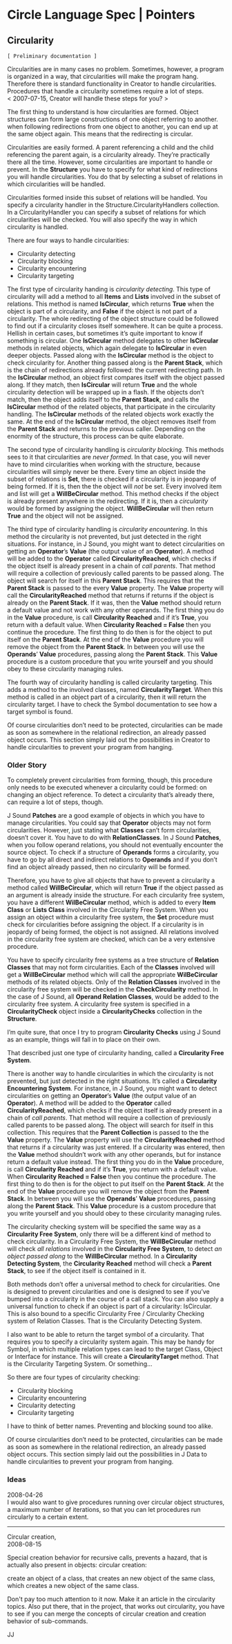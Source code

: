 ﻿Circle Language Spec | Pointers
===============================

Circularity
-----------

`[ Preliminary documentation ]`

Circularities are in many cases no problem. Sometimes, however, a program is organized in a way, that circularities will make the program hang. Therefore there is standard functionality in Creator to handle circularities. Procedures that handle a circularity sometimes require a lot of steps.  
< 2007-07-15, Creator will handle these steps for you? >

The first thing to understand is how circularities are formed. Object structures can form large constructions of one object referring to another. when following redirections from one object to another, you can end up at the same object again. This means that the redirecting is circular.

Circularities are easily formed. A parent referencing a child and the child referencing the parent again, is a circularity already. They’re practically there all the time. However, some circularities are important to handle or prevent. In the __Structure__ you have to specify for what kind of redirections you will handle circularities. You do that by selecting a subset of relations in which circularities will be handled.

Circularities formed inside this subset of relations will be handled. You specify a circularity handler in the Structure.CircularityHandlers collection. In a CircularityHandler you can specify a subset of relations for which circularities will be checked. You will also specify the way in which circularity is handled.

There are four ways to handle circularities:

- Circularity detecting
- Circularity blocking
- Circularity encountering
- Circularity targeting

The first type of circularity handing is *circularity detecting*. This type of circularity will add a method to all __Items__ and __Lists__ involved in the subset of relations. This method is named __IsCircular__, which returns __True__ when the object is part of a circularity, and __False__ if the object is not part of a circularity. The whole redirecting of the object structure could be followed to find out if a circularity closes itself somewhere. It can be quite a process. Hellish in certain cases, but sometimes it’s quite important to know if something is circular. One __IsCircular__ method delegates to other __IsCircular__ methods in related objects, which again delegate to __IsCircular__ in even deeper objects. Passed along with the __IsCircular__ method is the object to check circularity for. Another thing passed along is the __Parent Stack__, which is the chain of redirections already followed: the current redirecting path. In the __IsCircular__ method, an object first compares itself with the object passed along. If they match, then __IsCircular__ will return __True__ and the whole circularity detection will be wrapped up in a flash. If the objects don’t match, then the object adds itself to the __Parent Stack__, and calls the __IsCircular__ method of the related objects, that participate in the circularity handling. The __IsCircular__ methods of the related objects work exactly the same. At the end of the __IsCircular__ method, the object removes itself from the __Parent Stack__ and returns to the previous caller. Depending on the enormity of the structure, this process can be quite elaborate.

The second type of circularity handling is *circularity blocking*. This methods sees to it that circularities are *never formed*. In that case, you will never have to mind circularities when working with the structure, because circularities will simply never be there. Every time an object inside the subset of relations is __Set__, there is checked if a circularity is in jeopardy of being formed. If it is, then the the object will *not* be set. Every involved item and list will get a __WillBeCircular__ method. This method checks if the object is already present anywhere in the redirecting. If it is, then a *circularity* would be formed by assigning the object. __WillBeCircular__ will then return __True__ and the object will not be assigned.

The third type of circularity handling is *circularity encountering*. In this method the circularity is not prevented, but just detected in the right situations. For instance, in J Sound, you might want to detect circularities on getting an __Operator__’s __Value__ (the output value of an __Operator__). A method will be added to the __Operator__ called __CircularityReached__, which checks if the object itself is already present in a chain of *call parents*. That method will require a collection of previously called parents to be passed along. The object will search for itself in this __Parent Stack__. This requires that the __Parent Stack__ is passed to the every __Value__ property. The __Value__ property will call the __CircularityReached__ method that returns if returns if the object is already on the __Parent Stack__. If it was, then the __Value__ method should return a default value and not work with any other operands. The first thing you do in the __Value__ procedure, is call __Circularity Reached__ and if it’s __True__, you return with a default value. When __Circularity Reached = False__ then you continue the procedure. The first thing to do then is for the object to put itself on the __Parent Stack__. At the end of the __Value__ procedure you will remove the object from the __Parent Stack__. In between you will use the __Operands__’ __Value__ procedures, passing along the __Parent Stack__. This __Value__ procedure is a custom procedure that you write yourself and you should obey to these circularity managing rules.

The fourth way of circularity handling is called circularity targeting. This adds a method to the involved classes, named __CircularityTarget__. When this method is called in an object part of a circularity, then it will return the circularity target. I have to check the Symbol documentation to see how a target symbol is found.

Of course circularities don’t need to be protected, circularities can be made as soon as somewhere in the relational redirection, an already passed object occurs. This section simply laid out the possibilities in Creator to handle circularities to prevent your program from hanging.

### Older Story

To completely prevent circularities from forming, though, this procedure only needs to be executed whenever a circularity could be formed: on changing an object reference. To detect a circularity that’s already there, can require a lot of steps, though.

J Sound __Patches__ are a good example of objects in which you have to manage circularities. You could say that __Operator__ objects may not form circularities. However, just stating what __Classes__ can’t form circularities, doesn’t cover it. You have to do with __RelationClasses__. In J Sound __Patches__, when you follow operand relations, you should not eventually encounter the source object. To check if a structure of __Operands__ forms a circularity, you have to go by all direct and indirect relations to __Operands__ and if you don’t find an object already passed, then no circularity will be formed.

Therefore, you have to give all objects that have to prevent a circularity a method called __WillBeCircular__, which will return __True__ if the object passed as an argument is already inside the structure. For each circularity free system, you have a different __WilBeCircular__ method, which is added to every __Item Class__ or __Lists Class__ involved in the Circularity Free System. When you assign an object within a circularity free system, the __Set__ procedure must check for circularities before assigning the object. If a circularity is in jeopardy of being formed, the object is not assigned. All relations involved in the circularity free system are checked, which can be a very extensive procedure.

You have to specify circularity free systems as a tree structure of __Relation Classes__ that may not form circularities. Each of the __Classes__ involved will get a __WillBeCircular__ method which will call the appropriate __WilBeCircular__ methods of its related objects. Only of the __Relation Classes__ involved in the circularity free system will be checked in the __CheckCircularity__ method. In the case of J Sound, all __Operand Relation Classes__, would be added to the circularity free system. A circularity free system is specified in a __CircularityCheck__ object inside a __CircularityChecks__ collection in the __Structure__.

I’m quite sure, that once I try to program __Circularity Checks__ using J Sound as an example, things will fall in to place on their own.

That described just one type of circularity handing, called a __Circularity Free System__.

There is another way to handle circularities in which the circularity is not prevented, but just detected in the right situations. It’s called a __Circularity Encountering System__. For instance, in J Sound, you might want to detect circularities on getting an __Operator__’s __Value__ (the output value of an __Operator__). A method will be added to the __Operator__ called __CircularityReached__, which checks if the object itself is already present in a chain of *call parents*. That method will require a collection of previously called parents to be passed along. The object will search for itself in this collection. This requires that the __Parent Collection__ is passed to the the __Value__ property. The __Value__ property will use the __CircularityReached__ method that returns if a circularity was just entered. If a circularity was entered, then the __Value__ method shouldn’t work with any other operands, but for instance return a default value instead. The first thing you do in the __Value__ procedure, is call __Circularity Reached__ and if it’s __True__, you return with a default value. When __Circularity Reached = False__ then you continue the procedure. The first thing to do then is for the object to put itself on the __Parent Stack__. At the end of the __Value__ procedure you will remove the object from the __Parent Stack__. In between you will use the __Operands__’ __Value__ procedures, passing along the __Parent Stack__. This __Value__ procedure is a custom procedure that you write yourself and you should obey to these circularity managing rules.

The circularity checking system will be specified the same way as a __Circularity Free System__, only there will be a different kind of method to check circularity. In a Circularity Free System, the __WillBeCircular__ method will check *all relations* involved in the __Circularity Free System__, to detect *an object passed along* to the __WillBeCircular__ method. In a __Circularity Detecting System__, the __Circularity Reached__ method will check a __Parent Stack__, to see if the object itself is contained in it.

Both methods don’t offer a universal method to check for circularities. One is designed to prevent circularities and one is designed to see if you’ve bumped into a circularity in the course of a call stack. You can also supply a universal function to check if an object is part of a circularity: IsCircular. This is also bound to a specific Circularity Free / Circularity Checking system of Relation Classes. That is the Circularity Detecting System.

I also want to be able to return the target symbol of a circularity. That requires you to specify a circularity system again. This may be handy for Symbol, in which multiple relation types can lead to the target Class, Object or Interface for instance. This will create a __CircularityTarget__ method. That is the Circularity Targeting System. Or something…

So there are four types of circularity checking:

- Circularity blocking
- Circularity encountering
- Circularity detecting
- Circularity targeting

I have to think of better names. Preventing and blocking sound too alike.

Of course circularities don’t need to be protected, circularities can be made as soon as somewhere in the relational redirection, an already passed object occurs. This section simply laid out the possibilities in J Data to handle circularities to prevent your program from hanging.

### Ideas

2008-04-26  
I would also want to give procedures running over circular object structures, a maximum number of iterations, so that you can let procedures run circularly to a certain extent.

-----

Circular creation,  
2008-08-15

Special creation behavior for recursive calls, prevents a hazard, that is actually also present in objects: circular creation:

create an object of a class, that creates an new object of the same class, which creates a new object of the same class.

Don't pay too much attention to it now. Make it an article in the circularity topics. Also put there, that in the project, that works out circularity, you have to see if you can merge the concepts of circular creation and creation behavior of sub-commands.

JJ